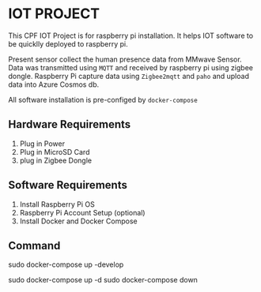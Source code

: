 # IOT PROJECT

This CPF IOT Project is for raspberry pi installation. It helps IOT software to be quicklly deployed to raspberry pi.

Present sensor collect the human presence data from MMwave Sensor. Data was transmitted using `MQTT` and received by raspberry pi using zigbee dongle. Raspberry Pi capture data using `Zigbee2mqtt` and `paho` and upload data into Azure Cosmos db.

All software installation is pre-configed by `docker-compose`

## Hardware Requirements
1. Plug in Power
2. Plug in MicroSD Card
3. plug in Zigbee Dongle

## Software Requirements
1. Install Raspberry Pi OS
2. Raspberry Pi Account Setup (optional)
3. Install Docker and Docker Compose

## Command
sudo docker-compose up -develop

sudo docker-compose up -d
sudo docker-compose down

